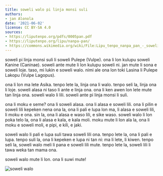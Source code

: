 ```yaml
---
title: soweli walo pi linja monsi suli
authors:
- jan Alonola
date: '2021-06-02'
license: CC BY-SA 4.0
sources:
- https://liputenpo.org/pdfs/0005pan.pdf
- https://liputenpo.org/lipu/nanpa-pan/
- https://commons.wikimedia.org/wiki/File:Lipu_tenpo_nanpa_pan_-_soweli_walo.png
---
```


soweli pi linja monsi suli li soweli Pulepe (Vulpe). ona li lon kulupu soweli Kanine (Caninae). soweli ante mute li lon kulupu soweli ni. jan mute li sona e soweli loje. taso, mi lukin e soweli walo. nimi ale ona lon toki Lasina li Pulepe Lakopu (Vulpe Lagopus).

ona li lon ma lete Asika. tenpo lete la, linja ona li walo. tenpo seli la, linja ona li loje. soweli alasa ni taso li ante e linja ona. ona li ken awen lon lete mute tan linja ona. soweli walo li lili. soweli ante pi linja monsi li suli.

ona li moku e seme? ona li soweli alasa. ona li alasa e soweli lili. ona li pilin e soweli lili kepeken nena ona la, ona li pali e lupa lon ma, li alasa e soweli lili, li moku e ona. sin la, ona li alasa e waso lili, e sike waso. soweli walo li lon poka telo la, ona li alasa e kala, e kala moli. moku mute li lon ala la, ona li moku e soweli moli, e pipi, e kili, e jaki.

soweli walo li pali e lupa suli tawa soweli lili ona. tenpo lete la, ona li pali e lupa. tenpo suli la, ona li kepeken e lupa ni tan ni: ma li lete, li kiwen. tenpo seli la, soweli walo meli li pana e soweli lili mute. tenpo lete la, soweli lili li tawa weka tan mama ona.

soweli walo mute li lon. ona li suwi mute!

![soweli walo](https://upload.wikimedia.org/wikipedia/commons/3/3f/Lipu_tenpo_nanpa_pan_-_soweli_walo.png)